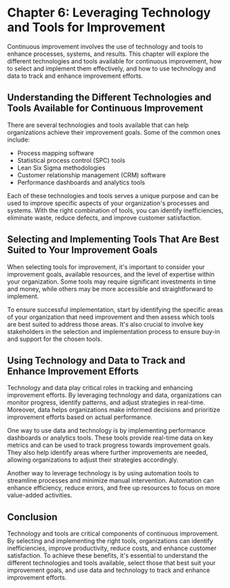 Chapter 6: Leveraging Technology and Tools for Improvement
==========================================================

Continuous improvement involves the use of technology and tools to enhance processes, systems, and results. This chapter will explore the different technologies and tools available for continuous improvement, how to select and implement them effectively, and how to use technology and data to track and enhance improvement efforts.

Understanding the Different Technologies and Tools Available for Continuous Improvement
---------------------------------------------------------------------------------------

There are several technologies and tools available that can help organizations achieve their improvement goals. Some of the common ones include:

* Process mapping software
* Statistical process control (SPC) tools
* Lean Six Sigma methodologies
* Customer relationship management (CRM) software
* Performance dashboards and analytics tools

Each of these technologies and tools serves a unique purpose and can be used to improve specific aspects of your organization's processes and systems. With the right combination of tools, you can identify inefficiencies, eliminate waste, reduce defects, and improve customer satisfaction.

Selecting and Implementing Tools That Are Best Suited to Your Improvement Goals
-------------------------------------------------------------------------------

When selecting tools for improvement, it's important to consider your improvement goals, available resources, and the level of expertise within your organization. Some tools may require significant investments in time and money, while others may be more accessible and straightforward to implement.

To ensure successful implementation, start by identifying the specific areas of your organization that need improvement and then assess which tools are best suited to address those areas. It's also crucial to involve key stakeholders in the selection and implementation process to ensure buy-in and support for the chosen tools.

Using Technology and Data to Track and Enhance Improvement Efforts
------------------------------------------------------------------

Technology and data play critical roles in tracking and enhancing improvement efforts. By leveraging technology and data, organizations can monitor progress, identify patterns, and adjust strategies in real-time. Moreover, data helps organizations make informed decisions and prioritize improvement efforts based on actual performance.

One way to use data and technology is by implementing performance dashboards or analytics tools. These tools provide real-time data on key metrics and can be used to track progress towards improvement goals. They also help identify areas where further improvements are needed, allowing organizations to adjust their strategies accordingly.

Another way to leverage technology is by using automation tools to streamline processes and minimize manual intervention. Automation can enhance efficiency, reduce errors, and free up resources to focus on more value-added activities.

Conclusion
----------

Technology and tools are critical components of continuous improvement. By selecting and implementing the right tools, organizations can identify inefficiencies, improve productivity, reduce costs, and enhance customer satisfaction. To achieve these benefits, it's essential to understand the different technologies and tools available, select those that best suit your improvement goals, and use data and technology to track and enhance improvement efforts.

